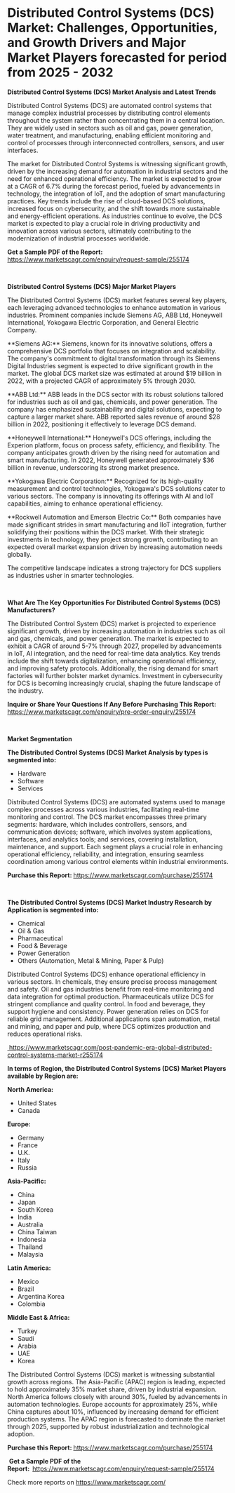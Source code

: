 <p><h1>Distributed Control Systems (DCS) Market: Challenges, Opportunities, and Growth Drivers and Major Market Players forecasted for period from 2025 - 2032</h1></p><p><strong>Distributed Control Systems (DCS) Market Analysis and Latest Trends</strong></p>
<p><p>Distributed Control Systems (DCS) are automated control systems that manage complex industrial processes by distributing control elements throughout the system rather than concentrating them in a central location. They are widely used in sectors such as oil and gas, power generation, water treatment, and manufacturing, enabling efficient monitoring and control of processes through interconnected controllers, sensors, and user interfaces.</p><p>The market for Distributed Control Systems is witnessing significant growth, driven by the increasing demand for automation in industrial sectors and the need for enhanced operational efficiency. The market is expected to grow at a CAGR of 6.7% during the forecast period, fueled by advancements in technology, the integration of IoT, and the adoption of smart manufacturing practices. Key trends include the rise of cloud-based DCS solutions, increased focus on cybersecurity, and the shift towards more sustainable and energy-efficient operations. As industries continue to evolve, the DCS market is expected to play a crucial role in driving productivity and innovation across various sectors, ultimately contributing to the modernization of industrial processes worldwide.</p></p>
<p><strong>Get a Sample PDF of the Report:&nbsp;</strong> <a href="https://www.marketscagr.com/enquiry/request-sample/255174?utm_campaign=3561&utm_medium=2&utm_source=Github&utm_content=ia&utm_term=30032025&utm_id=distributed-control-systems-dcs">https://www.marketscagr.com/enquiry/request-sample/255174</a></p>
<p>&nbsp;</p>
<p><strong>Distributed Control Systems (DCS) Major Market Players</strong></p>
<p><p>The Distributed Control Systems (DCS) market features several key players, each leveraging advanced technologies to enhance automation in various industries. Prominent companies include Siemens AG, ABB Ltd, Honeywell International, Yokogawa Electric Corporation, and General Electric Company.</p><p>**Siemens AG:** Siemens, known for its innovative solutions, offers a comprehensive DCS portfolio that focuses on integration and scalability. The company's commitment to digital transformation through its Siemens Digital Industries segment is expected to drive significant growth in the market. The global DCS market size was estimated at around $19 billion in 2022, with a projected CAGR of approximately 5% through 2030.</p><p>**ABB Ltd:** ABB leads in the DCS sector with its robust solutions tailored for industries such as oil and gas, chemicals, and power generation. The company has emphasized sustainability and digital solutions, expecting to capture a larger market share. ABB reported sales revenue of around $28 billion in 2022, positioning it effectively to leverage DCS demand.</p><p>**Honeywell International:** Honeywell's DCS offerings, including the Experion platform, focus on process safety, efficiency, and flexibility. The company anticipates growth driven by the rising need for automation and smart manufacturing. In 2022, Honeywell generated approximately $36 billion in revenue, underscoring its strong market presence.</p><p>**Yokogawa Electric Corporation:** Recognized for its high-quality measurement and control technologies, Yokogawa's DCS solutions cater to various sectors. The company is innovating its offerings with AI and IoT capabilities, aiming to enhance operational efficiency.</p><p>**Rockwell Automation and Emerson Electric Co:** Both companies have made significant strides in smart manufacturing and IIoT integration, further solidifying their positions within the DCS market. With their strategic investments in technology, they project strong growth, contributing to an expected overall market expansion driven by increasing automation needs globally.</p><p>The competitive landscape indicates a strong trajectory for DCS suppliers as industries usher in smarter technologies.</p></p>
<p>&nbsp;</p>
<p><strong>What Are The Key Opportunities For Distributed Control Systems (DCS) Manufacturers?</strong></p>
<p><p>The Distributed Control System (DCS) market is projected to experience significant growth, driven by increasing automation in industries such as oil and gas, chemicals, and power generation. The market is expected to exhibit a CAGR of around 5-7% through 2027, propelled by advancements in IoT, AI integration, and the need for real-time data analytics. Key trends include the shift towards digitalization, enhancing operational efficiency, and improving safety protocols. Additionally, the rising demand for smart factories will further bolster market dynamics. Investment in cybersecurity for DCS is becoming increasingly crucial, shaping the future landscape of the industry.</p></p>
<p><strong>Inquire or Share Your Questions If Any Before Purchasing This Report:</strong> <a href="https://www.marketscagr.com/enquiry/pre-order-enquiry/255174?utm_campaign=3561&utm_medium=2&utm_source=Github&utm_content=ia&utm_term=30032025&utm_id=distributed-control-systems-dcs">https://www.marketscagr.com/enquiry/pre-order-enquiry/255174</a></p>
<p>&nbsp;</p>
<p><strong>Market Segmentation</strong></p>
<p><strong>The Distributed Control Systems (DCS) Market Analysis by types is segmented into:</strong></p>
<p><ul><li>Hardware</li><li>Software</li><li>Services</li></ul></p>
<p><p>Distributed Control Systems (DCS) are automated systems used to manage complex processes across various industries, facilitating real-time monitoring and control. The DCS market encompasses three primary segments: hardware, which includes controllers, sensors, and communication devices; software, which involves system applications, interfaces, and analytics tools; and services, covering installation, maintenance, and support. Each segment plays a crucial role in enhancing operational efficiency, reliability, and integration, ensuring seamless coordination among various control elements within industrial environments.</p></p>
<p><strong>Purchase this Report:&nbsp;</strong><a href="https://www.marketscagr.com/purchase/255174?utm_campaign=3561&utm_medium=2&utm_source=Github&utm_content=ia&utm_term=30032025&utm_id=distributed-control-systems-dcs">https://www.marketscagr.com/purchase/255174</a></p>
<p>&nbsp;</p>
<p><strong>The Distributed Control Systems (DCS) Market Industry Research by Application is segmented into:</strong></p>
<p><ul><li>Chemical</li><li>Oil & Gas</li><li>Pharmaceutical</li><li>Food & Beverage</li><li>Power Generation</li><li>Others (Automation, Metal & Mining, Paper & Pulp)</li></ul></p>
<p><p>Distributed Control Systems (DCS) enhance operational efficiency in various sectors. In chemicals, they ensure precise process management and safety. Oil and gas industries benefit from real-time monitoring and data integration for optimal production. Pharmaceuticals utilize DCS for stringent compliance and quality control. In food and beverage, they support hygiene and consistency. Power generation relies on DCS for reliable grid management. Additional applications span automation, metal and mining, and paper and pulp, where DCS optimizes production and reduces operational risks.</p></p>
<p><a href="https://www.marketscagr.com/post-pandemic-era-global-distributed-control-systems-market-r255174?utm_campaign=3561&utm_medium=2&utm_source=Github&utm_content=ia&utm_term=30032025&utm_id=distributed-control-systems-dcs">&nbsp;https://www.marketscagr.com/post-pandemic-era-global-distributed-control-systems-market-r255174</a></p>
<p><strong>In terms of Region, the Distributed Control Systems (DCS) Market Players available by Region are:</strong></p>
<p>
    <p> <strong> North America: </strong>
        <ul>
            <li>United States</li>
            <li>Canada</li>
        </ul>
        </p> 
    <p> <strong> Europe: </strong>
        <ul>
            <li>Germany</li>
            <li>France</li>
            <li>U.K.</li>
            <li>Italy</li>
            <li>Russia</li>
        </ul>
        </p> 
    <p> <strong> Asia-Pacific: </strong>
        <ul>
            <li>China</li>
            <li>Japan</li>
            <li>South Korea</li>
            <li>India</li>
            <li>Australia</li>
            <li>China Taiwan</li>
            <li>Indonesia</li>
            <li>Thailand</li>
            <li>Malaysia</li>
        </ul>
        </p> 
    <p> <strong> Latin America: </strong>
        <ul>
            <li>Mexico</li>
            <li>Brazil</li>
            <li>Argentina Korea</li>
            <li>Colombia</li>
        </ul>
        </p> 
    <p> <strong> Middle East & Africa: </strong>
        <ul>
            <li>Turkey</li>
            <li>Saudi</li>
            <li>Arabia</li>
            <li>UAE</li>
            <li>Korea</li>
        </ul>
    </p>
    </p>
<p><p>The Distributed Control Systems (DCS) market is witnessing substantial growth across regions. The Asia-Pacific (APAC) region is leading, expected to hold approximately 35% market share, driven by industrial expansion. North America follows closely with around 30%, fueled by advancements in automation technologies. Europe accounts for approximately 25%, while China captures about 10%, influenced by increasing demand for efficient production systems. The APAC region is forecasted to dominate the market through 2025, supported by robust industrialization and technological adoption.</p></p>
<p><strong>Purchase this Report: </strong><a href="https://www.marketscagr.com/purchase/255174?utm_campaign=3561&utm_medium=2&utm_source=Github&utm_content=ia&utm_term=30032025&utm_id=distributed-control-systems-dcs">https://www.marketscagr.com/purchase/255174</a></p>
<p>&nbsp;<strong>Get a Sample PDF of the Report:&nbsp;&nbsp;</strong><a href="https://www.marketscagr.com/enquiry/request-sample/255174?utm_campaign=3561&utm_medium=2&utm_source=Github&utm_content=ia&utm_term=30032025&utm_id=distributed-control-systems-dcs">https://www.marketscagr.com/enquiry/request-sample/255174</a></p>
<p><strong></strong></p>
<p>Check more reports on <a href="https://www.marketscagr.com/?utm_campaign=3561&utm_medium=2&utm_source=Github&utm_content=ia&utm_term=30032025&utm_id=distributed-control-systems-dcs">https://www.marketscagr.com/</a></p>